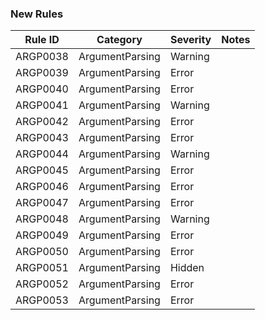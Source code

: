 ### New Rules

Rule ID | Category | Severity | Notes
--------|----------|----------|-------
ARGP0038 | ArgumentParsing | Warning |
ARGP0039 | ArgumentParsing | Error |
ARGP0040 | ArgumentParsing | Error |
ARGP0041 | ArgumentParsing | Warning |
ARGP0042 | ArgumentParsing | Error |
ARGP0043 | ArgumentParsing | Error |
ARGP0044 | ArgumentParsing | Warning |
ARGP0045 | ArgumentParsing | Error |
ARGP0046 | ArgumentParsing | Error |
ARGP0047 | ArgumentParsing | Error |
ARGP0048 | ArgumentParsing | Warning |
ARGP0049 | ArgumentParsing | Error |
ARGP0050 | ArgumentParsing | Error |
ARGP0051 | ArgumentParsing | Hidden |
ARGP0052 | ArgumentParsing | Error |
ARGP0053 | ArgumentParsing | Error |
